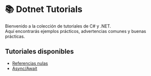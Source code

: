 # 📚 Dotnet Tutorials

Bienvenido a la colección de tutoriales de C# y .NET.  
Aquí encontrarás ejemplos prácticos, advertencias comunes y buenas prácticas.

## Tutoriales disponibles

- [Referencias nulas](nullable-references.md)
- [Async/Await](async-await.md)
